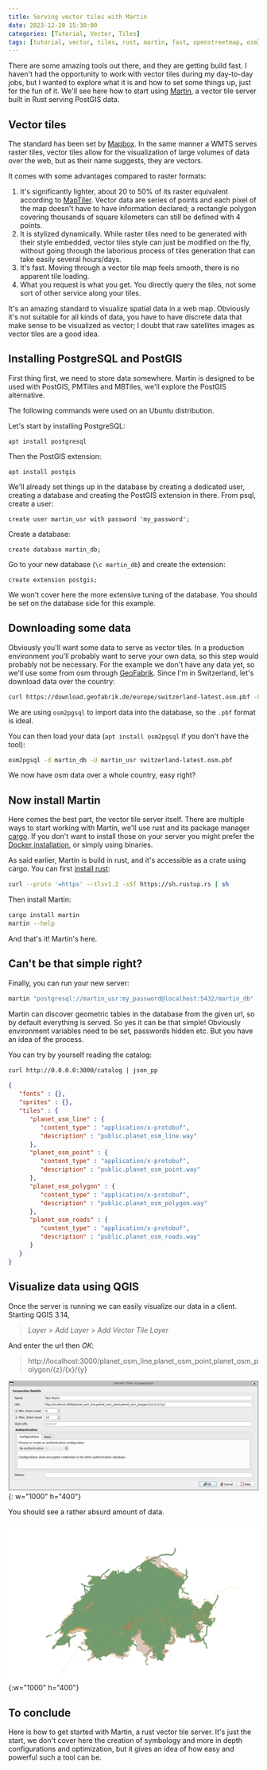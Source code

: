 ```yaml
---
title: Serving vector tiles with Martin
date: 2023-12-20 15:30:00
categories: [Tutorial, Vector, Tiles]
tags: [tutorial, vector, tiles, rust, martin, fast, openstreetmap, osm]     # TAG names should always be lowercase
---
```


There are some amazing tools out there, and they are getting build fast. I haven't had the opportunity to work with vector tiles during my day-to-day jobs, but I wanted to explore what it is and how to set some things up, just for the fun of it. We'll see here how to start using [Martin](https://github.com/maplibre/martin), a vector tile server built in Rust serving PostGIS data.

## Vector tiles

The standard has been set by [Mapbox](https://www.mapbox.com/). In the same manner a WMTS serves raster tiles, vector tiles allow for the visualization of large volumes of data over the web, but as their name suggests, they are vectors. 

It comes with some advantages compared to raster formats:
1. It's significantly lighter, about 20 to 50% of its raster equivalent according to [MapTiler](https://documentation.maptiler.com/hc/en-us/articles/4411234458385-Raster-vs-Vector-Map-Tiles-What-Is-the-Difference-Between-the-Two-Data-Types-). Vector data are series of points and each pixel of the map doesn't have to have information declared; a rectangle polygon covering thousands of square kilometers can still be defined with 4 points.
2. It is stylized dynamically. While raster tiles need to be generated with their style embedded, vector tiles style can just be modified on the fly, without going through the laborious process of tiles generation that can take easily several hours/days.
3. It's fast. Moving through a vector tile map feels smooth, there is no apparent tile loading.
4. What you request is what you get. You directly query the tiles, not some sort of other service along your tiles.

It's an amazing standard to visualize spatial data in a web map. Obviously it's not suitable for all kinds of data, you have to have discrete data that make sense to be visualized as vector; I doubt that raw satellites images as vector tiles are a good idea.

## Installing PostgreSQL and PostGIS

First thing first, we need to store data somewhere. Martin is designed to be used with PostGIS, PMTiles and MBTiles, we'll explore the PostGIS alternative.

The following commands were used on an Ubuntu distribution.

Let's start by installing PostgreSQL:

```shell
apt install postgresql
```

Then the PostGIS extension:

```shell
apt install postgis
```

We'll already set things up in the database by creating a dedicated user, creating a database and creating the PostGIS extension in there. From psql, create a user:

```postgres
create user martin_usr with password 'my_password';
```

Create a database:
```postgres
create database martin_db;
```

Go to your new database (`\c martin_db`) and create the extension:
```postgres
create extension postgis;
```

We won't cover here the more extensive tuning of the database. You should be set on the database side for this example. 

## Downloading some data

Obviously you'll want some data to serve as vector tiles. In a production environment you'll probably want to serve your own data, so this step would probably not be necessary. For the example we don't have any data yet, so we'll use some from osm through [GeoFabrik](https://download.geofabrik.de/). Since I'm in Switzerland, let's download data over the country:

```sh
curl https://download.geofabrik.de/europe/switzerland-latest.osm.pbf -O
```

We are using `osm2pgsql` to import data into the database, so the `.pbf` format is ideal.

You can then load your data (`apt install osm2pgsql` if you don't have the tool):

```sh
osm2pgsql -d martin_db -U martin_usr switzerland-latest.osm.pbf
```

We now have osm data over a whole country, easy right?

## Now install Martin

Here comes the best part, the vector tile server itself. There are multiple ways to start working with Martin, we'll use rust and its package manager [cargo](https://doc.rust-lang.org/book/ch01-03-hello-cargo.html). If you don't want to install those on your server you might prefer the [Docker installation](https://maplibre.org/martin/run-with-docker.html), or simply using binaries.

As said earlier, Martin is build in rust, and it's accessible as a crate using cargo. You can first [install rust](https://www.rust-lang.org/tools/install):

```sh
curl --proto '=https' --tlsv1.2 -sSf https://sh.rustup.rs | sh
```

Then install Martin:

```sh
cargo install martin
martin --help
```

And that's it! Martin's here.

## Can't be that simple right?

Finally, you can run your new server:

```sh
martin "postgresql://martin_usr:my_password@localhost:5432/martin_db"
```

Martin can discover geometric tables in the database from the given url, so by default everything is served. So yes it can be that simple! Obviously environment variables need to be set, passwords hidden etc. But you have an idea of the process.

You can try by yourself reading the catalog:

```sh
curl http://0.0.0.0:3000/catalog | json_pp
```

```json
{
   "fonts" : {},
   "sprites" : {},
   "tiles" : {
      "planet_osm_line" : {
         "content_type" : "application/x-protobuf",
         "description" : "public.planet_osm_line.way"
      },
      "planet_osm_point" : {
         "content_type" : "application/x-protobuf",
         "description" : "public.planet_osm_point.way"
      },
      "planet_osm_polygon" : {
         "content_type" : "application/x-protobuf",
         "description" : "public.planet_osm_polygon.way"
      },
      "planet_osm_roads" : {
         "content_type" : "application/x-protobuf",
         "description" : "public.planet_osm_roads.way"
      }
   }
}
```

## Visualize data using QGIS

Once the server is running we can easily visualize our data in a client. Starting QGIS 3.14, 

> _Layer_ > _Add Layer_ > _Add Vector Tile Layer_

And enter the url then _OK_:

> http://localhost:3000/planet_osm_line,planet_osm_point,planet_osm_polygon/{z}/{x}/{y}

![add-vector-tiles](/assets/img/posts/2023-12-20-vector-tiles-with-martin/add-vector-tiles.png){: w="1000" h="400"}

You should see a rather absurd amount of data.

![visualization](/assets/img/posts/2023-12-20-vector-tiles-with-martin/visualization.png){:w="1000" h="400"}

## To conclude

Here is how to get started with Martin, a rust vector tile server. It's just the start, we don't cover here the creation of symbology and more in depth configurations and optimization, but it gives an idea of how easy and powerful such a tool can be.